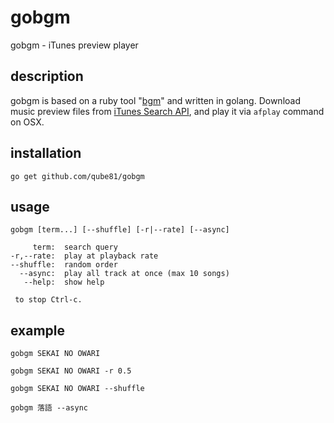 # gobgm

gobgm - iTunes preview player

## description

gobgm is based on a ruby tool "[bgm](https://github.com/hitode909/bgm)" and written in golang.
Download music preview files from [iTunes Search API](https://www.apple.com/itunes/affiliates/resources/documentation/itunes-store-web-service-search-api.html), and play it via `afplay` command on OSX.


## installation

```
go get github.com/qube81/gobgm
```

## usage

```
gobgm [term...] [--shuffle] [-r|--rate] [--async]

     term:  search query
-r,--rate:  play at playback rate
--shuffle:  random order 
  --async:  play all track at once (max 10 songs)
   --help:  show help
  
 to stop Ctrl-c.
```


## example

```
gobgm SEKAI NO OWARI

gobgm SEKAI NO OWARI -r 0.5

gobgm SEKAI NO OWARI --shuffle

gobgm 落語 --async
```

	
